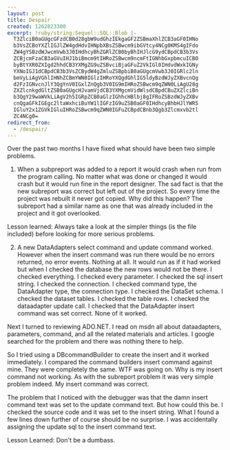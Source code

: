 ```yaml
---
layout: post
title: Despair
created: 1262823300
excerpt: !ruby/string:Sequel::SQL::Blob |-
  T3ZlciB0aGUgcGFzdCB0d28gbW9udGhzIEkgaGF2ZSBmaXhlZCB3aGF0IHNo
  b3VsZCBoYXZlIGJlZW4gdHdvIHNpbXBsZSBwcm9ibGVtcy4NCg0KMS4gIFdo
  ZW4gYSBzdWJwcmVwb3J0IHdhcyBhZGRlZCB0byBhIHJlcG9ydCBpdCB3b3Vs
  ZCBjcmFzaCB3aGVuIHJ1biBmcm9tIHRoZSBwcm9ncmFtIGNhbGxpbmcuICBO
  byBtYXR0ZXIgd2hhdCB3YXMgZG9uZSBvciBjaGFuZ2VkIGl0IHdvdWxkIGNy
  YXNoIGJ1dCBpdCB3b3VsZCBydW4gZmluZSBpbiB0aGUgcmVwb3J0IGRlc2ln
  bmVyLiAgVGhlIHNhZCBmYWN0IGlzIHRoYXQgdGhlIG5ldyBzdWJyZXBvcnQg
  d2FzIGNvcnJlY3QgYnV0IGxlZnQgb3V0IG9mIHRoZSBwcm9qZWN0LiAgU28g
  ZXZlcnkgdGltZSB0aGUgcHJvamVjdCB3YXMgcmVidWlsdCBpdCBuZXZlciBn
  b3QgY29waWVkLiAgV2h5IGRpZCB0aGlzIGhhcHBlbj8gIFRoZSBzdWJyZXBv
  cnQgaGFkIGEgc2ltaWxhciBuYW1lIGFzIG9uZSB0aGF0IHdhcyBhbHJlYWR5
  IGluY2x1ZGVkIGluIHRoZSBwcm9qZWN0IGFuZCBpdCBnb3Qgb3Zlcmxvb2tl
  ZC4NCg0=
redirect_from:
  - /despair/
---
```

Over the past two months I have fixed what should have been two simple problems.

1.  When a subpreport was added to a report it would crash when run from the program calling.  No matter what was done or changed it would crash but it would run fine in the report designer.  The sad fact is that the new subreport was correct but left out of the project.  So every time the project was rebuilt it never got copied.  Why did this happen?  The subreport had a similar name as one that was already included in the project and it got overlooked.

Lesson learned: Always take a look at the simpler things (is the file included) before looking for more serious problems.

2.  A new DataAdapters select command and update command worked.  However when the insert command was run there would be no errors returned, no error events.  Nothing at all.  It would run as if it had worked but when I checked the database  the new rows would not be there.  I checked everything.  I checked every parameter.  I checked the sql insert string.  I checked the connection.  I checked command type, the DataAdapter type, the connection type.  I checked the DataSet schema.  I checked the dataset tables.  I checked the table rows.  I checked the dataadapter update call.  I checked that the DataAdapter insert command was set correct.  None of it worked.  

Next I turned to reviewing ADO.NET.  I read on msdn all about dataadapters, parameters, command, and all the related materials and articles.  I google searched for the problem and there was nothing there to help.

So I tried using a DBcommandBuilder to create the insert and it worked immediately.  I compared the command builders insert command against mine.  They were completely the same.  WTF was going on.  Why is my insert command not working.  As with the subreport problem it was very simple problem indeed.  My insert command was correct. 

The problem that I noticed with the debugger was that the damn insert command text was set to the update command text.  But how could this be.  I checked the source code and it was set to the insert string.  What I found a few lines down further of course should be no surprise.   I was accidentally assigning the update sql to the insert command text.

Lesson Learned: Don't be a dumbass.  

